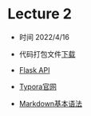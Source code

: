 Lecture 2 
====

* 时间 2022/4/16

* 代码打包文件[下载](https://raw.githubusercontent.com/JSYRD/ECNUCS_Programming_Club/main/Clubbbbbb/Lecture2/sources.zip)

* [Flask API](https://flask.palletsprojects.com/en/1.0.x/api/)
* [Typora官网](https://typoraio.cn/)

* [Markdown基本语法](https://www.feipa.top/MBlogs/MarkdownNote.html)
